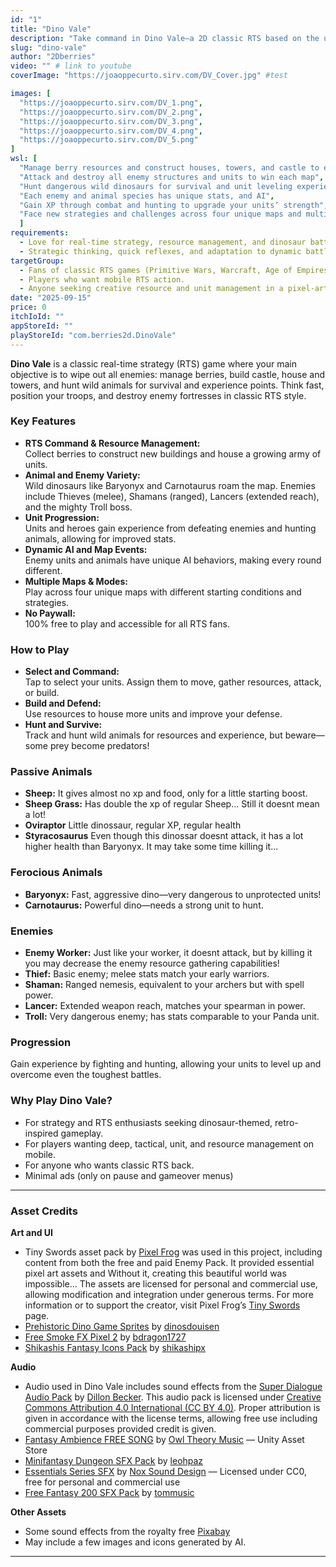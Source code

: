 ```yaml
---
id: "1"
title: "Dino Vale"
description: "Take command in Dino Vale—a 2D classic RTS based on the underground game Primitive Wars. Manage resources, build your base, hunt animals for survival, and wipe out every enemy unit and structure standing in your way!"
slug: "dino-vale"
author: "2Dberries"
video: "" # link to youtube
coverImage: "https://joaoppecurto.sirv.com/DV_Cover.jpg" #test

images: [
  "https://joaoppecurto.sirv.com/DV_1.png",
  "https://joaoppecurto.sirv.com/DV_2.png",
  "https://joaoppecurto.sirv.com/DV_3.png",
  "https://joaoppecurto.sirv.com/DV_4.png",
  "https://joaoppecurto.sirv.com/DV_5.png"
]
wsl: [
  "Manage berry resources and construct houses, towers, and castle to expand your army",
  "Attack and destroy all enemy structures and units to win each map",
  "Hunt dangerous wild dinosaurs for survival and unit leveling experience — some creatures are deadly if you aren't prepared",
  "Each enemy and animal species has unique stats, and AI",
  "Gain XP through combat and hunting to upgrade your units’ strength",
  "Face new strategies and challenges across four unique maps and multiple enemy AI setups"
  ]
requirements:
  - Love for real-time strategy, resource management, and dinosaur battles.
  - Strategic thinking, quick reflexes, and adaptation to dynamic battlefields.
targetGroup:
  - Fans of classic RTS games (Primitive Wars, Warcraft, Age of Empires).
  - Players who want mobile RTS action.
  - Anyone seeking creative resource and unit management in a pixel-art dino world.
date: "2025-09-15"
price: 0
itchIoId: ""
appStoreId: ""
playStoreId: "com.berries2d.DinoVale"
---
```


**Dino Vale** is a classic real-time strategy (RTS) game where your main objective is to wipe out all enemies: manage berries, build castle, house and towers, and hunt wild animals for survival and experience points. Think fast, position your troops, and destroy enemy fortresses in classic RTS style.

### Key Features

- **RTS Command & Resource Management:**  
  Collect berries to construct new buildings and house a growing army of units.
- **Animal and Enemy Variety:**  
  Wild dinosaurs like Baryonyx and Carnotaurus roam the map. Enemies include Thieves (melee), Shamans (ranged), Lancers (extended reach), and the mighty Troll boss.
- **Unit Progression:**  
  Units and heroes gain experience from defeating enemies and hunting animals, allowing for improved stats.
- **Dynamic AI and Map Events:**  
  Enemy units and animals have unique AI behaviors, making every round different.
- **Multiple Maps & Modes:**  
  Play across four unique maps with different starting conditions and strategies.
- **No Paywall:**  
  100% free to play and accessible for all RTS fans.

### How to Play

- **Select and Command:**  
  Tap to select your units. Assign them to move, gather resources, attack, or build.
- **Build and Defend:**  
  Use resources to house more units and improve your defense.
- **Hunt and Survive:**  
  Track and hunt wild animals for resources and experience, but beware—some prey become predators!

### Passive Animals

- **Sheep:** It gives almost no xp and food, only for a little starting boost.
- **Sheep Grass:** Has double the xp of regular Sheep... Still it doesnt mean a lot!
- **Oviraptor** Little dinossaur, regular XP, regular health
- **Styracosaurus** Even though this dinossar doesnt attack, it has a lot higher health than Baryonyx. It may take some time killing it...

### Ferocious Animals

- **Baryonyx:** Fast, aggressive dino—very dangerous to unprotected units!
- **Carnotaurus:** Powerful dino—needs a strong unit to hunt.

### Enemies

- **Enemy Worker:** Just like your worker, it doesnt attack, but by killing it you may decrease the enemy resource gathering capabilities!
- **Thief:** Basic enemy; melee stats match your early warriors.
- **Shaman:** Ranged nemesis, equivalent to your archers but with spell power.
- **Lancer:** Extended weapon reach, matches your spearman in power.
- **Troll:** Very dangerous enemy; has stats comparable to your Panda unit.


### **Progression**

Gain experience by fighting and hunting, allowing your units to level up and overcome even the toughest battles.

### **Why Play Dino Vale?**

- For strategy and RTS enthusiasts seeking dinosaur-themed, retro-inspired gameplay.
- For players wanting deep, tactical, unit, and resource management on mobile.
- For anyone who wants classic RTS back.
- Minimal ads (only on pause and gameover menus)

---
### Asset Credits

**Art and UI**

- Tiny Swords asset pack by [Pixel Frog](https://pixelfrog-assets.itch.io/) was used in this project, including content from both the free and paid Enemy Pack. It provided essential pixel art assets and Without it, creating this beautiful world was impossible...
The assets are licensed for personal and commercial use, allowing modification and integration under generous terms.
For more information or to support the creator, visit Pixel Frog’s [Tiny Swords](https://pixelfrog-assets.itch.io/tiny-swords) page.
- [Prehistoric Dino Game Sprites](https://dinosdouisen.itch.io/prehistoric-dino-game-sprites) by [dinosdouisen](https://dinosdouisen.itch.io/)
- [Free Smoke FX Pixel 2](https://bdragon1727.itch.io/free-smoke-fx-pixel-2) by [bdragon1727](https://bdragon1727.itch.io/)
- [Shikashis Fantasy Icons Pack](https://shikashipx.itch.io/shikashis-fantasy-icons-pack) by [shikashipx](https://shikashipx.itch.io/)

**Audio**

- Audio used in Dino Vale includes sound effects from the [Super Dialogue Audio Pack](https://bckr.itch.io/sdap) by [Dillon Becker](https://dillonbecker.com/). This audio pack is licensed under [Creative Commons Attribution 4.0 International (CC BY 4.0)](https://creativecommons.org/licenses/by/4.0/).
Proper attribution is given in accordance with the license terms, allowing free use including commercial purposes provided credit is given.
- [Fantasy Ambience FREE SONG](https://assetstore.unity.com/packages/audio/music/fantasy-ambience-free-song-music-pack-258807) by [Owl Theory Music](https://assetstore.unity.com/publishers/43545) — Unity Asset Store
- [Minifantasy Dungeon SFX Pack](https://leohpaz.itch.io/minifantasy-dungeon-sfx-pack) by [leohpaz](https://leohpaz.itch.io/)
- [Essentials Series SFX](https://nox-sound-design.itch.io/essentials-series-sfx-nox-sound) by [Nox Sound Design](https://nox-sound-design.itch.io/) — Licensed under CC0, free for personal and commercial use
- [Free Fantasy 200 SFX Pack](https://tommusic.itch.io/free-fantasy-200-sfx-pack) by [tommusic](https://tommusic.itch.io/)

**Other Assets**
- Some sound effects from the royalty free [Pixabay](https://pixabay.com/)
- May include a few images and icons generated by AI.
---